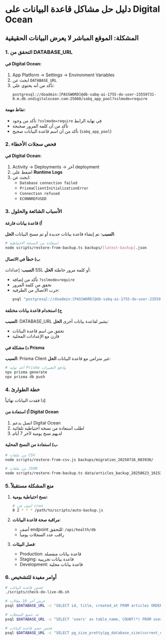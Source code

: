 # دليل حل مشاكل قاعدة البيانات على Digital Ocean

## المشكلة: الموقع المباشر لا يعرض البيانات الحقيقية

### 1. التحقق من DATABASE_URL

#### في Digital Ocean:
1. App Platform → Settings → Environment Variables
2. ابحث عن `DATABASE_URL`
3. تأكد من أنه يحتوي على:
   ```
   postgresql://doadmin:[PASSWORD]@db-sabq-ai-1755-do-user-23559731-0.m.db.ondigitalocean.com:25060/sabq_app_pool?sslmode=require
   ```

#### نقاط مهمة:
- تأكد من وجود `?sslmode=require` في نهاية الرابط
- تأكد من أن كلمة المرور صحيحة
- تأكد من أن اسم قاعدة البيانات صحيح (`sabq_app_pool`)

### 2. فحص سجلات الأخطاء

#### في Digital Ocean:
1. Activity → Deployments → آخر deployment
2. اضغط على **Runtime Logs**
3. ابحث عن:
   - `Database connection failed`
   - `PrismaClientInitializationError`
   - `Connection refused`
   - `ECONNREFUSED`

### 3. الأسباب الشائعة والحلول

#### أ) قاعدة بيانات فارغة
**السبب**: تم إنشاء قاعدة بيانات جديدة أو تم مسح البيانات
**الحل**: 
```bash
# استعادة من النسخة الاحتياطية
node scripts/restore-from-backup.ts backups/[latest-backup].json
```

#### ب) خطأ في الاتصال
**السبب**: إعدادات SSL أو كلمة مرور خاطئة
**الحل**: 
- تأكد من إضافة `?sslmode=require`
- تحقق من كلمة المرور
- جرب الاتصال من الطرفية:
  ```bash
  psql "postgresql://doadmin:[PASSWORD]@db-sabq-ai-1755-do-user-23559731-0.m.db.ondigitalocean.com:25060/sabq_app_pool?sslmode=require"
  ```

#### ج) استخدام قاعدة بيانات مختلفة
**السبب**: DATABASE_URL يشير لقاعدة بيانات أخرى
**الحل**: 
- تحقق من اسم قاعدة البيانات
- قارن مع الإعدادات المحلية

#### د) مشكلة في Prisma
**السبب**: Prisma Client غير متزامن مع قاعدة البيانات
**الحل**:
```bash
# أعد توليد Prisma وادفع التغييرات
npx prisma generate
npx prisma db push
```

### 4. خطة الطوارئ

إذا فقدت البيانات نهائياً:

#### أ) استعادة من Digital Ocean
1. اتصل بدعم Digital Ocean
2. اطلب استعادة من نسخة احتياطية تلقائية
3. لديهم نسخ يومية لآخر 7 أيام

#### ب) استعادة من النسخ المحلية
```bash
# من ملفات CSV
node scripts/restore-from-csv.js backups/migration_20250716_083938/

# من ملفات JSON
node scripts/restore-from-backup.ts data/articles_backup_20250623_161538.json
```

### 5. منع المشكلة مستقبلاً

1. **نسخ احتياطية يومية**:
   ```bash
   # أضف في cron
   0 2 * * * /path/to/scripts/auto-backup.js
   ```

2. **مراقبة صحة قاعدة البيانات**:
   - أضف endpoint للتحقق: `/api/health/db`
   - راقب عدد السجلات يومياً

3. **فصل البيئات**:
   - Production: قاعدة بيانات منفصلة
   - Staging: قاعدة بيانات تجريبية
   - Development: قاعدة بيانات محلية

### 6. أوامر مفيدة للتشخيص

```bash
# فحص قاعدة البيانات
./scripts/check-do-live-db.sh

# عرض آخر 10 مقالات
psql $DATABASE_URL -c "SELECT id, title, created_at FROM articles ORDER BY created_at DESC LIMIT 10;"

# عد جميع السجلات
psql $DATABASE_URL -c "SELECT 'users' as table_name, COUNT(*) FROM users UNION ALL SELECT 'articles', COUNT(*) FROM articles UNION ALL SELECT 'categories', COUNT(*) FROM categories;"

# فحص حجم قاعدة البيانات
psql $DATABASE_URL -c "SELECT pg_size_pretty(pg_database_size(current_database()));"
``` 